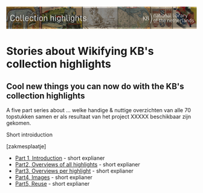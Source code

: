 ![Banner](https://raw.githubusercontent.com/KBNLwikimedia/KBCollectionHighlights/main/banners/KBTopstukkenBannerWikimedia_EN.jpg)
# Stories about Wikifying KB's collection highlights 

## Cool new things you can now do with the KB's collection highlights 
A five part series about ... welke handige & nuttige overzichten van alle 70 topstukken samen er als resultaat van het project XXXXX beschikbaar zijn gekomen.

Short introiduction 

[zakmesplaatje]

* [Part 1, Introduction](https://kbnlwikimedia.github.io/KBCollectionHighlights/Cool%20new%20things%20you%20can%20now%20do%20with%20the%20KB's%20collection%20highlights%20-%20Part%201%2C%20Introduction.html) - short explianer
* [Part2, Overviews of all highlights](https://kbnlwikimedia.github.io/KBCollectionHighlights/Cool%20new%20things%20you%20can%20now%20do%20with%20the%20KB's%20collection%20highlights%20-%20Part%202%2C%20Overviews%20of%20all%20highlights.html) - short explianer
* [Part3, Overviews per highlight](https://kbnlwikimedia.github.io/KBCollectionHighlights/Cool%20new%20things%20you%20can%20now%20do%20with%20the%20KB's%20collection%20highlights%20-%20Part%203%2C%20Overviews%20per%20highlight.html) - short explianer
* [Part4, Images](https://kbnlwikimedia.github.io/KBCollectionHighlights/Cool%20new%20things%20you%20can%20now%20do%20with%20the%20KB's%20collection%20highlights%20-%20Part%204%2C%20Images.html) - short explianer
* [Part5, Reuse](https://kbnlwikimedia.github.io/KBCollectionHighlights/Cool%20new%20things%20you%20can%20now%20do%20with%20the%20KB's%20collection%20highlights%20-%20Part%205%2C%20Reuse.html) - short explianer



